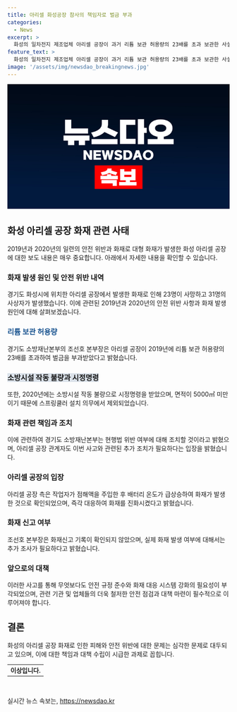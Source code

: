 ```yaml
---
title: 아리셀 화성공장 참사의 책임자로 벌금 부과
categories:
  - News
excerpt: >
  화성의 일차전지 제조업체 아리셀 공장이 과거 리튬 보관 허용량의 23배를 초과 보관한 사실이 밝혀졌다. 또한, 2020년에는 소방시설 작동 불량으로 시정명령을 받았으며, 스프링쿨러 설치 의무 대상에서 제외되었다. 이에 대해 관계자는 화재 전 화재신고가 없었으며, 화재와 관련하여 작업자의 동작에 발생한 온도 상승으로 인지하고 대비했다고 말했다. 
feature_text: >
  화성의 일차전지 제조업체 아리셀 공장이 과거 리튬 보관 허용량의 23배를 초과 보관한 사실이 밝혀졌다. 또한, 2020년에는 소방시설 작동 불량으로 시정명령을 받았으며, 스프링쿨러 설치 의무 대상에서 제외되었다. 이에 대해 관계자는 화재 전 화재신고가 없었으며, 화재와 관련하여 작업자의 동작에 발생한 온도 상승으로 인지하고 대비했다고 말했다. 
image: '/assets/img/newsdao_breakingnews.jpg'
---
```


<p><img src="/assets/img/newsdao_breakingnews.jpg" alt="implanttips 속보" /></p>

<h2 data-ke-size="size26">화성 아리셀 공장 화재 관련 사태</h2>

<p data-ke-size="size16">2019년과 2020년의 일련의 안전 위반과 화재로 대형 화재가 발생한 화성 아리셀 공장에 대한 보도 내용은 매우 중요합니다. 아래에서 자세한 내용을 확인할 수 있습니다.</p>

<h3>화재 발생 원인 및 안전 위반 내역</h3>

<p data-ke-size="size16">경기도 화성시에 위치한 아리셀 공장에서 발생한 화재로 인해 23명이 사망하고 31명의 사상자가 발생했습니다. 이에 관련된 2019년과 2020년의 안전 위반 사항과 화재 발생 원인에 대해 살펴보겠습니다.</p>

<h3><span style="color: #1a5490;">리튬 보관 허용량</span></h3>

<p data-ke-size="size16">경기도 소방재난본부의 조선호 본부장은 아리셀 공장이 2019년에 리튬 보관 허용량의 23배를 초과하여 벌금을 부과받았다고 밝혔습니다.</p>

<h3><b><span style="background-color: #21538527;">소방시설 작동 불량과 시정명령</span></b></h3>

<p data-ke-size="size16">또한, 2020년에는 소방시설 작동 불량으로 시정명령을 받았으며, 면적이 5000㎡ 미만이기 때문에 스프링쿨러 설치 의무에서 제외되었습니다.</p>

<h3>화재 관련 책임과 조치</h3>

<p data-ke-size="size16">이에 관련하여 경기도 소방재난본부는 현행법 위반 여부에 대해 조치할 것이라고 밝혔으며, 아리셀 공장 관계자도 이번 사고와 관련된 추가 조치가 필요하다는 입장을 밝혔습니다.</p>

<h3>아리셀 공장의 입장</h3>

<p data-ke-size="size16">아리셀 공장 측은 작업자가 점해액을 주입한 후 배터리 온도가 급상승하여 화재가 발생한 것으로 확인되었으며, 즉각 대응하여 화재를 진화시켰다고 밝혔습니다.</p>

<h3>화재 신고 여부</h3>

<p data-ke-size="size16">조선호 본부장은 화재신고 기록이 확인되지 않았으며, 실제 화재 발생 여부에 대해서는 추가 조사가 필요하다고 밝혔습니다.</p>

<h3>앞으로의 대책</h3>

<p data-ke-size="size16">이러한 사고를 통해 무엇보다도 안전 규정 준수와 화재 대응 시스템 강화의 필요성이 부각되었으며, 관련 기관 및 업체들의 더욱 철저한 안전 점검과 대책 마련이 필수적으로 이루어져야 합니다.</p>

<h2 data-ke-size="size26">결론</h2>

<p data-ke-size="size16">화성의 아리셀 공장 화재로 인한 피해와 안전 위반에 대한 문제는 심각한 문제로 대두되고 있으며, 이에 대한 책임과 대책 수립이 시급한 과제로 꼽힙니다.</p>

<table>
    <tbody>
        <tr>
            <td style="text-align: center; height: 17px;"><b>이상입니다.</b></td>
        </tr>
    </tbody>
</table>

<p data-ke-size="size16">&nbsp;</p>
실시간 뉴스 속보는, <a href="https://newsdao.kr" rel="dofollow">https://newsdao.kr</a>


